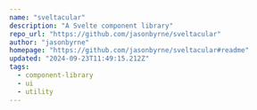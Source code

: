 ```yaml
---
name: "sveltacular"
description: "A Svelte component library"
repo_url: "https://github.com/jasonbyrne/sveltacular"
author: "jasonbyrne"
homepage: "https://github.com/jasonbyrne/sveltacular#readme"
updated: "2024-09-23T11:49:15.212Z"
tags: 
  - component-library
  - ui
  - utility
---
```

